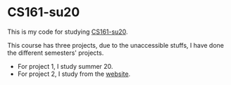 # CS161-su20

This is my code for studying [CS161-su20](https://su20.cs161.org/).

This course has three projects, due to the unaccessible stuffs, I have done
the different semesters' projects.

+ For project 1, I study summer 20.
+ For project 2, I study from the [website](https://proj2.cs161.org/).
